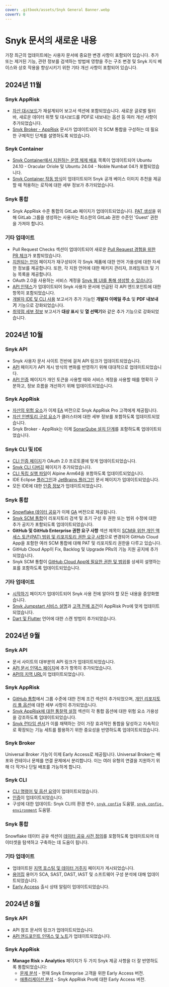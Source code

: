 ```yaml
---
cover: .gitbook/assets/Snyk General Banner.webp
coverY: 0
---
```


# Snyk 문서의 새로운 내용

가장 최근의 업데이트에는 사용자 문서에 중요한 변경 사항이 포함되어 있습니다. 추가 또는 제거된 기능, 관련 정보를 검색하는 방법에 영향을 주는 구조 변경 및 Snyk 지식 베이스와 상호 작용을 향상시키기 위한 기타 개선 사항이 포함되어 있습니다.

## 2024년 11월

### **Snyk AppRisk**

* [자산 대시보드](manage-issues/reporting/available-snyk-reports.md#asset-dashboard)가 재설계되어 보고서 섹션에 포함되었습니다. 새로운 글로벌 필터 바, 새로운 데이터 위젯 및 대시보드를 PDF로 내보내는 옵션 등 여러 개선 사항이 추가되었습니다.
* [Snyk Broker - AppRisk](enterprise-setup/snyk-broker/snyk-broker-apprisk.md#scm-integrations) 문서가 업데이트되어 각 SCM 통합을 구성하는 데 필요한 구체적인 단계를 설명하도록 되었습니다.

### **Snyk Container**

* [Snyk Container에서 지원하는 운영 체제 배포](scan-with-snyk/snyk-container/how-snyk-container-works/operating-system-distributions-supported-by-snyk-container.md) 목록이 업데이트되어 Ubuntu 24.10 - Oracular Oriole 및 Ubuntu 24.04 - Noble Numbat 04가 포함되었습니다.
* [Snyk Container 작동 방식](scan-with-snyk/snyk-container/how-snyk-container-works/)이 업데이트되어 Snyk 공개 베이스 이미지 추천을 제공할 때 적용하는 로직에 대한 세부 정보가 추가되었습니다.

### **Snyk 통합**

* Snyk AppRisk 수준 통합의 GitLab 페이지가 업데이트되었습니다. [PAT 생성](https://docs.snyk.io/scm-ide-and-ci-cd-integrations/snyk-scm-integrations/gitlab#gitlab-access-tokens)을 위해 GitLab 그룹을 생성하는 사용자는 최소한의 GitLab 권한 수준인 'Guest' 권한을 가져야 합니다.

### **기타 업데이트**

* Pull Request Checks 섹션이 업데이트되어 새로운 [Pull Request 경험을 위한 PR 체크](https://docs.snyk.io/scan-with-snyk/pull-requests/pull-request-checks/pull-request-experience)가 포함되었습니다.
* [지원되는 언어](supported-languages-package-managers-and-frameworks/) 페이지가 재구성되어 각 Snyk 제품에 대한 언어 가용성에 대한 자세한 정보를 제공합니다. 또한, 각 지원 언어에 대한 패키지 관리자, 프레임워크 및 기능 목록을 제공합니다.
* OAuth 2.0을 사용하는 서비스 계정을 [Snyk 웹 UI를 통해 생성할 수 있습니다](enterprise-setup/service-accounts/service-accounts-using-oauth-2.0.md#create-oauth-service-accounts-through-the-ui).
* [API 인덱스](snyk-api/api-endpoints-index-and-tips/)가 업데이트되어 Snyk 사용자 문서에 언급된 각 API 엔드포인트에 대한 항목이 포함되었습니다.
* [개발자 IDE 및 CLI 사용](manage-issues/reporting/available-snyk-reports.md#developer-ide-and-cli-usage) 보고서가 추가 기능인 **개발자 이메일 주소** 및 **PDF 내보내기** 기능으로 강화되었습니다.
* [취약점 세부 정보](manage-issues/reporting/available-snyk-reports.md#vulnerabilities-detail-report) 보고서가 **대상 표시** 및 **열 선택기**와 같은 추가 기능으로 강화되었습니다.

## 2024년 10월

### **Snyk API**

* Snyk 사용자 문서 사이트 전반에 걸쳐 API 링크가 업데이트되었습니다.
* [API](snyk-api/) 페이지가 API 게시 방식의 변화를 반영하기 위해 대대적으로 업데이트되었습니다.
* [API 인증](snyk-api/rest-api/authentication-for-api/) 페이지가 개인 토큰을 사용할 때와 서비스 계정을 사용할 때를 명확히 구분하고, 정보 흐름을 개선하기 위해 업데이트되었습니다.

### **Snyk AppRisk**

* [자산의 위험 요소](manage-assets/#inventory-overview)가 이제 [EA](getting-started/snyk-release-process.md#early-access) 버전으로 Snyk AppRisk Pro 고객에게 제공됩니다.
* [자산 인벤토리 구성 요소](manage-assets/assets-inventory-components.md#clusters)가 클러스터에 대한 세부 정보를 포함하도록 업데이트되었습니다.
* Snyk Broker - AppRisk는 이제 [SonarQube 설치 단계](enterprise-setup/snyk-broker/snyk-broker-apprisk.md#sonarqube-sast-integration)를 포함하도록 업데이트되었습니다.

### **Snyk CLI 및 IDE**

* [CLI 인증 페이지](snyk-cli/authenticate-to-use-the-cli.md)가 OAuth 2.0 프로토콜에 맞게 업데이트되었습니다.
* [Snyk CLI 디버깅](snyk-cli/debugging-the-snyk-cli.md) 페이지가 추가되었습니다.
* [CLI 독립 실행 파일](snyk-cli/install-or-update-the-snyk-cli/#install-with-standalone-executables)이 Alpine Arm64을 포함하도록 업데이트되었습니다.
* IDE Eclipse [플러그인](scm-ide-and-ci-cd-integrations/snyk-ide-plugins-and-extensions/eclipse-plugin/)과 [JetBrains 플러그인](scm-ide-and-ci-cd-integrations/snyk-ide-plugins-and-extensions/jetbrains-plugins/) 문서 페이지가 업데이트되었습니다.
* 모든 IDE에 대한 [인증 정보](scm-ide-and-ci-cd-integrations/snyk-ide-plugins-and-extensions/)가 업데이트되었습니다.

### **Snyk 통합**

* [Snowflake 데이터 공유](manage-risk/reporting/reporting-and-bi-integrations-snowflake-data-share/)가 이제 [GA](getting-started/snyk-release-process.md#general-availability) 버전으로 제공됩니다.
* [Snyk SCM 통합](scm-ide-and-ci-cd-integrations/snyk-scm-integrations/)이 리포지토리 검색 및 초기 구성 후 권한 또는 범위 수정에 대한 추가 공지가 포함되도록 업데이트되었습니다.
* **GitHub 및 GitHub Enterprise 권한 요구 사항** 섹션 제목이 [SCM을 위한 개인 액세스 토큰(PAT) 범위 및 리포지토리 권한 요구 사항](scm-ide-and-ci-cd-integrations/snyk-scm-integrations/#personal-access-token-pat-scopes-and-repository-permission-requirements-for-scms)으로 변경되어 GitHub Cloud App을 포함한 여러 SCM 통합에 대해 PAT 및 리포지토리 권한을 다루고 있습니다.
* GitHub Cloud App이 Fix, Backlog 및 Upgrade PRs의 기능 지원 공지에 추가되었습니다.
* Snyk SCM 통합이 [GitHub Cloud App에 필요한 권한 및 범위](scm-ide-and-ci-cd-integrations/snyk-scm-integrations/#github-cloud-app-permission-requirements)를 상세히 설명하는 표를 포함하도록 업데이트되었습니다.

### **기타 업데이트**

* [시작하기](getting-started/) 페이지가 업데이트되어 Snyk 사용 전에 알아야 할 모든 내용을 중앙화했습니다.
* [Snyk Jumpstart 서비스 설명](working-with-snyk/snyk-terms-of-support-and-services-glossary/snyk-jumpstart-services-description.md)과 [고객 전제 조건](working-with-snyk/snyk-terms-of-support-and-services-glossary/snyk-jumpstart-customer-prerequisites.md)이 AppRisk Pro에 맞게 업데이트되었습니다.
* [Dart 및 Flutter](supported-languages-package-managers-and-frameworks/dart-and-flutter.md) 언어에 대한 스캔 방법이 추가되었습니다.

## 2024년 9월

### **Snyk API**

* 문서 사이트의 대부분의 API 링크가 업데이트되었습니다.
* [API 문서 인덱스 페이지](snyk-api/api-endpoints-index-and-tips/)에 추가 항목이 추가되었습니다.
* [API의 지역 URL](snyk-api/rest-api/about-the-rest-api.md#api-url)이 업데이트되었습니다.

### **Snyk AppRisk**

* [GitHub 통합](scm-ide-and-ci-cd-integrations/snyk-scm-integrations/github-enterprise.md#prerequisites)에서 그룹 수준에 대한 전제 조건 섹션이 추가되었으며, [개인 리포지토리 풀 옵션](scm-ide-and-ci-cd-integrations/snyk-scm-integrations/github-enterprise.md#github-integrate-using-snyk-apprisk)에 대한 세부 사항이 추가되었습니다.
* [Snyk AppRisk에 대한 통찰력 설정](manage-risk/prioritize-issues-for-fixing/set-up-insights-for-snyk-apprisk/) 섹션이 각 통합 옵션에 대한 위험 요소 가용성을 강조하도록 업데이트되었습니다.
* [Snyk 런타임 센서](manage-risk/snyk-apprisk/integrations-for-snyk-apprisk/snyk-runtime-sensor.md)가 이를 채택하는 것이 가장 효과적인 통합을 달성하고 지속적으로 확장되는 기능 세트를 활용하기 위한 중요성을 반영하도록 업데이트되었습니다.

### Snyk Broker

Universal Broker 기능이 이제 Early Access로 제공됩니다. Universal Broker는 배포와 컨테이너 문제를 연결 문제에서 분리합니다. 이는 여러 유형의 연결을 지원하기 위해 더 작거나 단일 배포를 가능하게 합니다.

### **Snyk CLI**

* [CLI 명령어 및 옵션 요약](snyk-cli/cli-commands-and-options-summary.md)이 업데이트되었습니다.
* [인증](snyk-cli/authenticate-to-use-the-cli.md)이 업데이트되었습니다.
* 구성에 대한 업데이트: Snyk CLI의 환경 변수, [`snyk config`](snyk-cli/commands/config.md) 도움말, [`snyk config environment`](snyk-cli/commands/config-environment.md) 도움말.

### **Snyk 통합**

Snowflake 데이터 공유 섹션이 [데이터 공유 사전 정의](manage-risk/reporting/reporting-and-bi-integrations-snowflake-data-share/data-share-data-dictionary.md)를 포함하도록 업데이트되어 데이터셋을 탐색하고 구축하는 데 도움이 됩니다.

### **기타 업데이트**

* 업데이트된 [지역 호스팅 및 데이터 거주지](working-with-snyk/regional-hosting-and-data-residency.md) 페이지가 게시되었습니다.
* [용어집](getting-started/glossary.md) 용어가 SCA, SAST, DAST, IAST 및 소프트웨어 구성 분석에 대해 업데이트되었습니다.
* [Early Access](getting-started/snyk-release-process.md#early-access) 출시 상태 알림이 업데이트되었습니다.

## 2024년 8월

### **Snyk API**

* API 참조 문서의 링크가 업데이트되었습니다.
* [API 엔드포인트 인덱스 및 노트](snyk-api/api-endpoints-index-and-tips/)가 업데이트되었습니다.

### **Snyk AppRisk**

* **Manage Risk > Analytics** 페이지가 두 가지 Snyk 제공 사항을 더 잘 반영하도록 통합되었습니다:
  * [문제 분석](manage-risk/enterprise-analytics/issues-analytics.md) - 현재 Snyk Enterprise 고객을 위한 Early Access 버전.
  * [애플리케이션 분석](manage-risk/enterprise-analytics/application-analytics.md) - Snyk AppRisk Pro에 대한 Early Access 버전.
